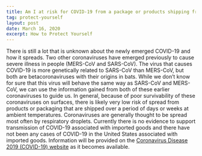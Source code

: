 ```yaml
---
title: Am I at risk for COVID-19 from a package or products shipping from China?
tag: protect-yourself
layout: post
date: March 16, 2020
excerpt: How to Protect Yourself
---
```


There is still a lot that is unknown about the newly emerged COVID-19 and how it spreads. Two other coronaviruses have emerged 
previously to cause severe illness in people (MERS-CoV and SARS-CoV). The virus that causes COVID-19 is more genetically 
related to SARS-CoV than MERS-CoV, but both are betacoronaviruses with their origins in bats. While we don’t know for sure 
that this virus will behave the same way as SARS-CoV and MERS-CoV, we can use the information gained from both of these 
earlier coronaviruses to guide us. In general, because of poor survivability of these coronaviruses on surfaces, there is 
likely very low risk of spread from products or packaging that are shipped over a period of days or weeks at ambient 
temperatures. Coronaviruses are generally thought to be spread most often by respiratory droplets. Currently there is no 
evidence to support transmission of COVID-19 associated with imported goods and there have not been any cases of COVID-19 in 
the United States associated with imported goods. Information will be provided on the <a href="https://www.cdc.gov/coronavirus/2019-nCoV/index.html"> Coronavirus Disease 2019 (COVID-19) website</a> as it becomes available.


